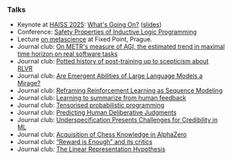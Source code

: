 <h3>Talks</h3>
<div>
    <ul>
        <li>
            Keynote at <a href="https://humanaligned.ai/2025/">HAISS 2025</a>: <a href="https://www.youtube.com/watch?v=vp2KkB_jfw4">What's Going On?</a> (<a href="https://docs.google.com/presentation/d/1IxNCFB81jy3_Xf5ogZLYUS8kgRlhRdIVV5EYSb4VfBo/edit?slide=id.g37045729e1c_0_307#slide=id.g37045729e1c_0_307">slides</a>)
        </li>
        <li>
            Conference: <a href="https://youtu.be/leQ56mahNMs?t=605">Safety Properties of Inductive Logic Programming</a>
        </li>
        <li>
            Lecture <a href="https://docs.google.com/presentation/d/12TbEhDZA6inWcVWeme6x8jhDRXcZoJ9B63DWG92lryY/edit#slide=id.geb36be4e5e_0_1">on metascience</a> at Fixed Point, Prague.
        </li>
        <li>
            Journal club: <a href="https://docs.google.com/presentation/d/1V2VEXUG3WxHgTCKG8fu5WNGbohtg4Zr3sHQq0c4vmZ0/edit?usp=sharing">On METR's measure of AGI, the estimated trend in maximal time horizon on real software tasks</a>
        </li>
        <li>
            Journal club: <a href="https://docs.google.com/presentation/d/18Vh9CHPbZ6pesa1JnyZ_dTIR_l-WAFi0c4kiECw5ROQ/">Potted history of post-training up to scepticism about RLVR</a>
        </li>
        <li>
            Journal club: <a href="https://docs.google.com/presentation/d/1WiCqOKVSMm0MTaOElbPG_AodEB2AfGwBhbi8DJn7cDY/edit">Are Emergent Abilities of Large Language Models a Mirage?</a>
        </li>
        <li>
            Journal club: <a href="https://docs.google.com/presentation/d/1NIzMIuQOxQj9v9cdXHXc47bM142a4ZGW1K5LGAgDJpA">Reframing Reinforcement Learning as Sequence Modeling</a>
        </li>
        <li>
            Journal club: <a href="https://docs.google.com/presentation/d/16LvCQxTT_2Ps23ztZ0w9ow7SiSCfhIBDOFnj3Gy95RE/edit">Learning to summarize from human feedback</a>
        </li>
        <li>
            Journal club: <a href="https://docs.google.com/presentation/d/1nJMO5K6T1vfI9Qg80tHn2-t69jcficNhy6RapzX8V1s/edit#slide=id.p">Tensorised probabilistic programming</a>
        </li>
        <li>
            Journal club: <a href="https://docs.google.com/presentation/d/1Cvmk3Vr2mqHcGV27QnBE-Vqtjh6X2TzyiMNFPKaC_ZU/edit#slide=id.p">Predicting Human Deliberative Judgments</a>
        </li>
        <li>
            Journal club: <a href="https://docs.google.com/presentation/d/1MR8PGBl6LXFwY1MZ1kOPRMTD2GiNiMCtjX-E7h8pXl0/edit">Underspecification Presents Challenges for Credibility in ML</a>
        </li>
        <li>
            Journal club: <a href="https://docs.google.com/presentation/d/1c94JgMHiyOHf2oAxhiOP3gT9K8-Yp2yHzDReJdqaT9g/edit">Acquisition of Chess Knowledge in AlphaZero </a>
        </li>
        <li>
            Journal club: <a href="https://docs.google.com/presentation/d/1MzKIBMmroD0PyXqgbnGf9qVpqmiJT5nAlhRaZw1ZVyk/edit#slide=id.g10cdee45bd2_0_10">“Reward is Enough” and its critics</a>
        </li>
        <li>
            Journal club: <a href="https://docs.google.com/presentation/d/1pQ5I2XNBjKW1JEsM6ZebAqskqs3c87IwPEd8RVvp9zQ/edit?usp=sharing">The Linear Representation Hypothesis</a>
        </li>
    </ul>
</div>